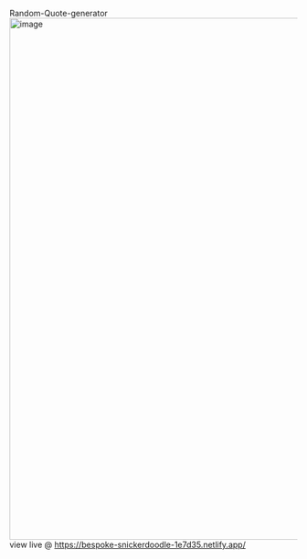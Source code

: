  Random-Quote-generator
 <img width="914" alt="image" src="https://user-images.githubusercontent.com/95211714/225588323-abddd9fa-410d-4d65-b7f7-5c9b2b6f6380.png">
view live @ https://bespoke-snickerdoodle-1e7d35.netlify.app/
